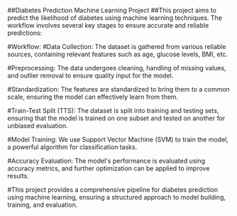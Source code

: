 ##Diabetes Prediction Machine Learning Project
##This project aims to predict the likelihood of diabetes using machine learning techniques. The workflow involves several key stages to ensure accurate and reliable predictions:

#Workflow:
#Data Collection: The dataset is gathered from various reliable sources, containing relevant features such as age, glucose levels, BMI, etc.

#Preprocessing: The data undergoes cleaning, handling of missing values, and outlier removal to ensure quality input for the model.

#Standardization: The features are standardized to bring them to a common scale, ensuring the model can effectively learn from them.

#Train-Test Split (TTS): The dataset is split into training and testing sets, ensuring that the model is trained on one subset and tested on another for unbiased evaluation.

#Model Training: We use Support Vector Machine (SVM) to train the model, a powerful algorithm for classification tasks.

#Accuracy Evaluation: The model's performance is evaluated using accuracy metrics, and further optimization can be applied to improve results.

#This project provides a comprehensive pipeline for diabetes prediction using machine learning, ensuring a structured approach to model building, training, and evaluation.
